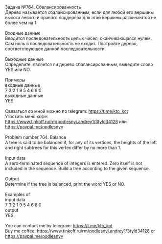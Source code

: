 Задача №764. Сбалансированность<br />Дерево называется сбалансированным, если для любой его вершины высота левого и правого поддерева для этой вершины различаются не более чем на 1.<br /><br />Входные данные<br />Вводится последовательность целых чисел, оканчивающаяся нулем. Сам ноль в последовательность не входит. Постройте дерево, соответствующее данной последовательности.<br /><br />Выходные данные<br />Определите, является ли дерево сбалансированным, выведите слово YES или NO.<br /><br />Примеры<br />входные данные<br />7 3 2 1 9 5 4 6 8 0<br />выходные данные<br />YES<br /><br />Связаться со мной можно по telegram: https://t.me/kto_kot<br />Угостить меня кофе: https://www.tinkoff.ru/rm/podlesnyi.andrey1/3tyld34128 или https://paypal.me/podlesnyy<br /><br />Problem number 764. Balance<br />A tree is said to be balanced if, for any of its vertices, the heights of the left and right subtrees for this vertex differ by no more than 1.<br /><br />Input data<br />A zero-terminated sequence of integers is entered. Zero itself is not included in the sequence. Build a tree according to the given sequence.<br /><br />Output<br />Determine if the tree is balanced, print the word YES or NO.<br /><br />Examples of<br />input data<br />7 3 2 1 9 5 4 6 8 0<br />output<br />YES<br /><br /> You can contact me by telegram: https://t.me/kto_kot <br /> Buy me coffee: https://www.tinkoff.ru/rm/podlesnyi.andrey1/3tyld34128 or https://paypal.me/podlesnyy